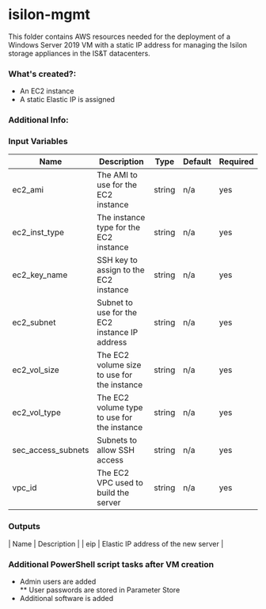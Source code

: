 # isilon-mgmt

This folder contains AWS resources needed for the deployment of a Windows Server 2019 VM with a static IP address for managing the Isilon storage appliances in the IS&T datacenters.

### What's created?:
* An EC2 instance
* A static Elastic IP is assigned

### Additional Info:

### Input Variables
| Name | Description | Type | Default | Required |
|------|-------------|------|---------|----------|
| ec2_ami | The AMI to use for the EC2 instance | string | n/a | yes |
| ec2\_inst\_type | The instance type for the EC2 instance | string | n/a | yes |
| ec2\_key\_name | SSH key to assign to the EC2 instance | string | n/a | yes |
| ec2\_subnet | Subnet to use for the EC2 instance IP address | string | n/a | yes |
| ec2\_vol\_size | The EC2 volume size to use for the instance | string | n/a | yes |
| ec2\_vol\_type | The EC2 volume type to use for the instance | string | n/a | yes |
| sec\_access\_subnets | Subnets to allow SSH access | string | n/a | yes |
| vpc\_id | The EC2 VPC used to build the server | string | n/a | yes |

### Outputs
| Name | Description |
| eip | Elastic IP address of the new server |

### Additional PowerShell script tasks after VM creation
* Admin users are added  
** User passwords are stored in Parameter Store
* Additional software is added 